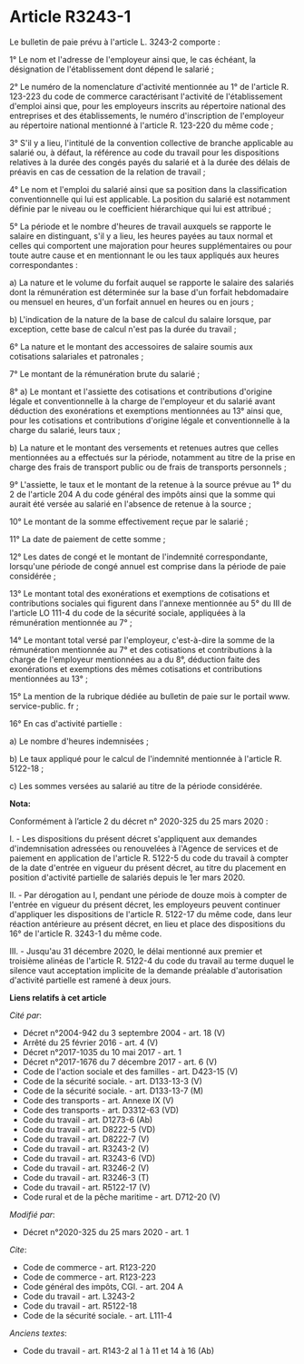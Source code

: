 # Article R3243-1

Le bulletin de paie prévu à l'article L. 3243-2 comporte : 

1° Le nom et l'adresse de l'employeur ainsi que, le cas échéant, la désignation de l'établissement dont dépend le salarié ; 

2° Le numéro de la nomenclature d'activité mentionnée au 1° de l'article R. 123-223 du code de commerce caractérisant
l'activité de l'établissement d'emploi ainsi que, pour les employeurs inscrits au répertoire national des entreprises et des
établissements, le numéro d'inscription de l'employeur au répertoire national mentionné à l'article R. 123-220 du même
code ; 

3° S'il y a lieu, l'intitulé de la convention collective de branche applicable au salarié ou, à défaut, la référence au code
du travail pour les dispositions relatives à la durée des congés payés du salarié et à la durée des délais de préavis en cas
de cessation de la relation de travail ; 

4° Le nom et l'emploi du salarié ainsi que sa position dans la classification conventionnelle qui lui est applicable. La
position du salarié est notamment définie par le niveau ou le coefficient hiérarchique qui lui est attribué ; 

5° La période et le nombre d'heures de travail auxquels se rapporte le salaire en distinguant, s'il y a lieu, les heures
payées au taux normal et celles qui comportent une majoration pour heures supplémentaires ou pour toute autre cause et en
mentionnant le ou les taux appliqués aux heures correspondantes : 

a) La nature et le volume du forfait auquel se rapporte le salaire des salariés dont la rémunération est déterminée sur la
base d'un forfait hebdomadaire ou mensuel en heures, d'un forfait annuel en heures ou en jours ; 

b) L'indication de la nature de la base de calcul du salaire lorsque, par exception, cette base de calcul n'est pas la durée
du travail ; 

6° La nature et le montant des accessoires de salaire soumis aux cotisations salariales et patronales ; 

7° Le montant de la rémunération brute du salarié ; 

8° a) Le montant et l'assiette des cotisations et contributions d'origine légale et conventionnelle à la charge de
l'employeur et du salarié avant déduction des exonérations et exemptions mentionnées au 13° ainsi que, pour les cotisations
et contributions d'origine légale et conventionnelle à la charge du salarié, leurs taux ; 

b) La nature et le montant des versements et retenues autres que celles mentionnées au a effectués sur la période, notamment
au titre de la prise en charge des frais de transport public ou de frais de transports personnels ; 

9° L'assiette, le taux et le montant de la retenue à la source prévue au 1° du 2 de l'article 204 A du code général des
impôts ainsi que la somme qui aurait été versée au salarié en l'absence de retenue à la source ; 

10° Le montant de la somme effectivement reçue par le salarié ; 

11° La date de paiement de cette somme ; 

12° Les dates de congé et le montant de l'indemnité correspondante, lorsqu'une période de congé annuel est comprise dans la
période de paie considérée ; 

13° Le montant total des exonérations et exemptions de cotisations et contributions sociales qui figurent dans l'annexe
mentionnée au 5° du III de l'article LO 111-4 du code de la sécurité sociale, appliquées à la rémunération mentionnée au
7° ; 

14° Le montant total versé par l'employeur, c'est-à-dire la somme de la rémunération mentionnée au 7° et des cotisations et
contributions à la charge de l'employeur mentionnées au a du 8°, déduction faite des exonérations et exemptions des mêmes
cotisations et contributions mentionnées au 13° ; 

15° La mention de la rubrique dédiée au bulletin de paie sur le portail  www. service-public. fr ; 

16° En cas d'activité partielle : 

a) Le nombre d'heures indemnisées ; 

b) Le taux appliqué pour le calcul de l'indemnité mentionnée à l'article R. 5122-18 ; 

c) Les sommes versées au salarié au titre de la période considérée.

**Nota:**

Conformément à l’article 2 du décret n° 2020-325 du 25 mars 2020 :

I. - Les dispositions du présent décret s'appliquent aux demandes d'indemnisation adressées ou renouvelées à l'Agence de
services et de paiement en application de l'article R. 5122-5 du code du travail à compter de la date d'entrée en vigueur du
présent décret, au titre du placement en position d'activité partielle de salariés depuis le 1er mars 2020.

II. - Par dérogation au I, pendant une période de douze mois à compter de l'entrée en vigueur du présent décret, les
employeurs peuvent continuer d'appliquer les dispositions de l'article R. 5122-17 du même code, dans leur réaction antérieure
au présent décret, en lieu et place des dispositions du 16° de l'article R. 3243-1 du même code.

III. - Jusqu'au 31 décembre 2020, le délai mentionné aux premier et troisième alinéas de l'article R. 5122-4 du code du
travail au terme duquel le silence vaut acceptation implicite de la demande préalable d'autorisation d'activité partielle est
ramené à deux jours.

**Liens relatifs à cet article**

_Cité par_:

  - Décret n°2004-942 du 3 septembre 2004 - art. 18 (V)
  - Arrêté du 25 février 2016 - art. 4 (V)
  - Décret n°2017-1035 du 10 mai 2017  - art. 1
  - Décret n°2017-1676 du 7 décembre 2017 - art. 6 (V)
  - Code de l'action sociale et des familles - art. D423-15 (V)
  - Code de la sécurité sociale. - art. D133-13-3 (V)
  - Code de la sécurité sociale. - art. D133-13-7 (M)
  - Code des transports - art. Annexe IX (V)
  - Code des transports - art. D3312-63 (VD)
  - Code du travail - art. D1273-6 (Ab)
  - Code du travail - art. D8222-5 (VD)
  - Code du travail - art. D8222-7 (V)
  - Code du travail - art. R3243-2 (V)
  - Code du travail - art. R3243-6 (VD)
  - Code du travail - art. R3246-2 (V)
  - Code du travail - art. R3246-3 (T)
  - Code du travail - art. R5122-17 (V)
  - Code rural et de la pêche maritime - art. D712-20 (V)

_Modifié par_:

  - Décret n°2020-325 du 25 mars 2020 - art. 1

_Cite_:

  - Code de commerce - art. R123-220
  - Code de commerce - art. R123-223
  - Code général des impôts, CGI. - art. 204 A
  - Code du travail - art. L3243-2
  - Code du travail - art. R5122-18
  - Code de la sécurité sociale. - art. L111-4

_Anciens textes_:

  - Code du travail - art. R143-2 al 1 à 11 et 14 à 16 (Ab)
